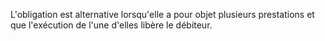 L'obligation est alternative lorsqu'elle a pour objet plusieurs prestations et que l'exécution de l'une d'elles libère le débiteur.
